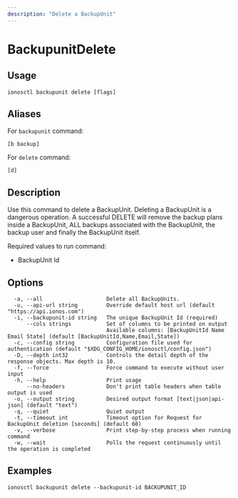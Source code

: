 ```yaml
---
description: "Delete a BackupUnit"
---
```


# BackupunitDelete

## Usage

```text
ionosctl backupunit delete [flags]
```

## Aliases

For `backupunit` command:

```text
[b backup]
```

For `delete` command:

```text
[d]
```

## Description

Use this command to delete a BackupUnit. Deleting a BackupUnit is a dangerous operation. A successful DELETE will remove the backup plans inside a BackupUnit, ALL backups associated with the BackupUnit, the backup user and finally the BackupUnit itself.

Required values to run command:

* BackupUnit Id

## Options

```text
  -a, --all                    Delete all BackupUnits.
  -u, --api-url string         Override default host url (default "https://api.ionos.com")
  -i, --backupunit-id string   The unique BackupUnit Id (required)
      --cols strings           Set of columns to be printed on output 
                               Available columns: [BackupUnitId Name Email State] (default [BackupUnitId,Name,Email,State])
  -c, --config string          Configuration file used for authentication (default "$XDG_CONFIG_HOME/ionosctl/config.json")
  -D, --depth int32            Controls the detail depth of the response objects. Max depth is 10.
  -f, --force                  Force command to execute without user input
  -h, --help                   Print usage
      --no-headers             Don't print table headers when table output is used
  -o, --output string          Desired output format [text|json|api-json] (default "text")
  -q, --quiet                  Quiet output
  -t, --timeout int            Timeout option for Request for BackupUnit deletion [seconds] (default 60)
  -v, --verbose                Print step-by-step process when running command
  -w, --wait                   Polls the request continuously until the operation is completed 
```

## Examples

```text
ionosctl backupunit delete --backupunit-id BACKUPUNIT_ID
```

